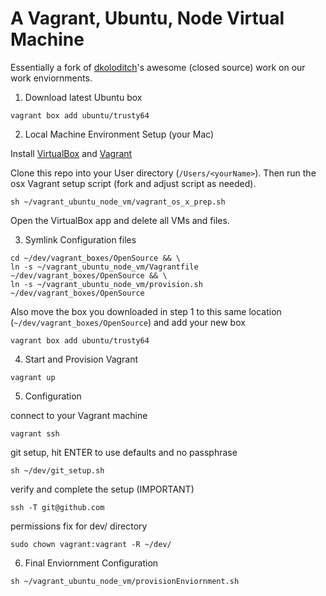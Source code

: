 # A Vagrant, Ubuntu, Node Virtual Machine

Essentially a fork of  [dkoloditch](https://github.com/dkoloditch)'s awesome
(closed source) work on our work enviornments.

1. Download latest Ubuntu box

```
vagrant box add ubuntu/trusty64
```

2. Local Machine Environment Setup (your Mac)

Install [VirtualBox](https://www.virtualbox.org/wiki/Downloads) and [Vagrant](https://www.vagrantup.com/downloads.html)

Clone this repo into your User directory (`/Users/<yourName>`). Then run the
osx Vagrant setup script (fork and adjust script as needed).

```
sh ~/vagrant_ubuntu_node_vm/vagrant_os_x_prep.sh
```

Open the VirtualBox app and delete all VMs and files.

3. Symlink Configuration files

```
cd ~/dev/vagrant_boxes/OpenSource && \
ln -s ~/vagrant_ubuntu_node_vm/Vagrantfile ~/dev/vagrant_boxes/OpenSource && \
ln -s ~/vagrant_ubuntu_node_vm/provision.sh ~/dev/vagrant_boxes/OpenSource
```

Also move the box you downloaded in step 1 to this same location (`~/dev/vagrant_boxes/OpenSource`) and add your new box

```
vagrant box add ubuntu/trusty64
 ```

4. Start and Provision Vagrant

```
vagrant up
```

5. Configuration

connect to your Vagrant machine

```
vagrant ssh
```

git setup, hit ENTER to use defaults and no passphrase

```
sh ~/dev/git_setup.sh
```

verify and complete the setup (IMPORTANT)

```
ssh -T git@github.com
```

permissions fix for dev/ directory

```
sudo chown vagrant:vagrant -R ~/dev/
```

6. Final Enviornment Configuration

```
sh ~/vagrant_ubuntu_node_vm/provisionEnviornment.sh 
```
 
